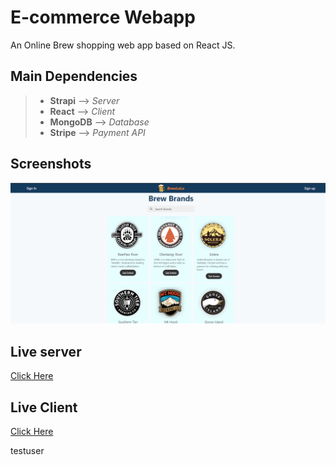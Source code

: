# E-commerce Webapp

An Online Brew shopping web app based on React JS.

## Main Dependencies

> - **Strapi** --> _Server_
> - **React** --> _Client_
> - **MongoDB** --> _Database_
> - **Stripe** --> _Payment API_

## Screenshots

![Home Page](./images/screenshot-homepage-ad.PNG)

## Live server

[Click Here](https://strapi-brewlala-server.herokuapp.com/admin)

## Live Client

[Click Here](https://arunrr.github.io/ecommerce_react_site/)

testuser
